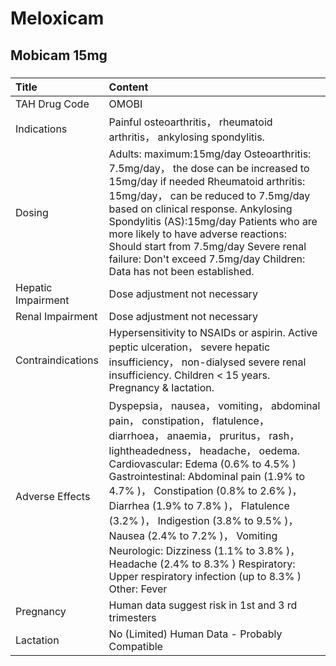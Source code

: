 # Meloxicam

## Mobicam 15mg

##### 

| Title              | Content                                                                                                                                                                                                                                                                                                                                                                                                                                                                                                                                |
|:-------------------|:---------------------------------------------------------------------------------------------------------------------------------------------------------------------------------------------------------------------------------------------------------------------------------------------------------------------------------------------------------------------------------------------------------------------------------------------------------------------------------------------------------------------------------------|
| TAH Drug Code      | OMOBI                                                                                                                                                                                                                                                                                                                                                                                                                                                                                                                                  |
| Indications        | Painful osteoarthritis， rheumatoid arthritis， ankylosing spondylitis.                                                                                                                                                                                                                                                                                                                                                                                                                                                                |
| Dosing             | Adults: maximum:15mg/day Osteoarthritis: 7.5mg/day， the dose can be increased to 15mg/day if needed Rheumatoid arthritis: 15mg/day， can be reduced to 7.5mg/day based on clinical response. Ankylosing Spondylitis (AS):15mg/day Patients who are more likely to have adverse reactions: Should start from 7.5mg/day Severe renal failure: Don't exceed 7.5mg/day Children: Data has not been established.                                                                                                                           |
| Hepatic Impairment | Dose adjustment not necessary                                                                                                                                                                                                                                                                                                                                                                                                                                                                                                          |
| Renal Impairment   | Dose adjustment not necessary                                                                                                                                                                                                                                                                                                                                                                                                                                                                                                          |
| Contraindications  | Hypersensitivity to NSAIDs or aspirin. Active peptic ulceration， severe hepatic insufficiency， non-dialysed severe renal insufficiency. Children < 15 years. Pregnancy & lactation.                                                                                                                                                                                                                                                                                                                                                  |
| Adverse Effects    | Dyspepsia， nausea， vomiting， abdominal pain， constipation， flatulence， diarrhoea， anaemia， pruritus， rash， lightheadedness， headache， oedema. Cardiovascular: Edema (0.6% to 4.5% ) Gastrointestinal: Abdominal pain (1.9% to 4.7% )， Constipation (0.8% to 2.6% )， Diarrhea (1.9% to 7.8% )， Flatulence (3.2% )， Indigestion (3.8% to 9.5% )， Nausea (2.4% to 7.2% )， Vomiting Neurologic: Dizziness (1.1% to 3.8% )， Headache (2.4% to 8.3% ) Respiratory: Upper respiratory infection (up to 8.3% ) Other: Fever |
| Pregnancy          | Human data suggest risk in 1st and 3 rd trimesters                                                                                                                                                                                                                                                                                                                                                                                                                                                                                     |
| Lactation          | No (Limited) Human Data - Probably Compatible                                                                                                                                                                                                                                                                                                                                                                                                                                                                                          |

